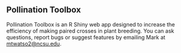 ## Pollination Toolbox

Pollination Toolbox is an R Shiny web app designed to increase the efficiency of making paired crosses in plant breeding. You can ask questions, report bugs or suggest features by emailing Mark at mtwatso2@ncsu.edu.